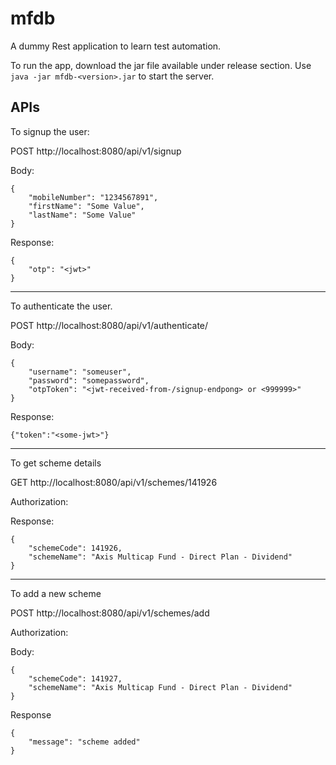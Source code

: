 # mfdb
A dummy Rest application to learn test automation.

To run the app, download the jar file available under release section. Use `java -jar mfdb-<version>.jar` to start the server.


## APIs
To signup the user:

POST http://localhost:8080/api/v1/signup

Body:
```
{
    "mobileNumber": "1234567891",
    "firstName": "Some Value",
    "lastName": "Some Value"
}
```

Response:
```
{
    "otp": "<jwt>"
}
```
-----------------------------------

To authenticate the user.

POST http://localhost:8080/api/v1/authenticate/

Body:
```
{
    "username": "someuser",
    "password": "somepassword",
    "otpToken": "<jwt-received-from-/signup-endpong> or <999999>"
}
```

Response:

```
{"token":"<some-jwt>"}
```

-----------------------------------
To get scheme details

GET http://localhost:8080/api/v1/schemes/141926

Authorization: <jwt-received-from-authentication-response>

Response:
```
{
    "schemeCode": 141926,
    "schemeName": "Axis Multicap Fund - Direct Plan - Dividend"
}
```


-----------------------------------
To add a new scheme

POST http://localhost:8080/api/v1/schemes/add

Authorization: <jwt>
    
Body:
```    
{
    "schemeCode": 141927,
    "schemeName": "Axis Multicap Fund - Direct Plan - Dividend"
}
```

Response

```
{
    "message": "scheme added"
}
```
